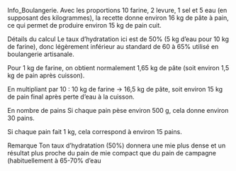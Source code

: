 Info_Boulangerie.
Avec les proportions 10 farine, 2 levure, 1 sel et 5 eau (en supposant des kilogrammes), la recette donne environ 16 kg de pâte à pain, ce qui permet de produire environ 15 kg de pain cuit.

Détails du calcul
Le taux d’hydratation ici est de 50% (5 kg d’eau pour 10 kg de farine), donc légèrement inférieur au standard de 60 à 65% utilisé en boulangerie artisanale.​

Pour 1 kg de farine, on obtient normalement 1,65 kg de pâte (soit environ 1,5 kg de pain après cuisson).​

En multipliant par 10 : 10 kg de farine → 16,5 kg de pâte, soit environ 15 kg de pain final après perte d’eau à la cuisson.​

En nombre de pains
Si chaque pain pèse environ 500 g, cela donne environ 30 pains.

Si chaque pain fait 1 kg, cela correspond à environ 15 pains.

Remarque
Ton taux d’hydratation (50%) donnera une mie plus dense et un résultat plus proche du pain de mie compact que du pain de campagne (habituellement à 65-70% d’eau